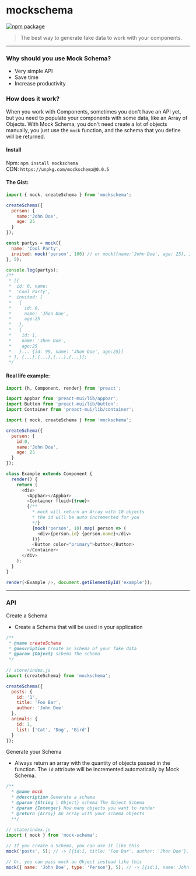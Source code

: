 # mockschema

[![npm package](https://img.shields.io/badge/npm-v0.0.5-blue.svg)](https://www.npmjs.com/package/mockschema)

> The best way to generate fake data to work with your components.

---

### Why should you use Mock Schema?
 * Very simple API
 * Save time
 * Increase productivity


### How does it work?
When you work with Components, sometimes you don't have an API yet, but you need to populate your components with some data, like an Array of Objects. With Mock Schema, you don't need create a lot of objects manually, you just use the ```mock``` function, and the schema that you define will be returned.


#### Install

Npm: `npm install mockschema` </br>
CDN: `https://unpkg.com/mockschema@0.0.5`


#### The Gist:
```javascript
import { mock, createSchema } from 'mockschema';

createSchema({
  person: { 
    name:'John Doe', 
    age: 25
  }
});

const partys = mock({
  name: 'Cool Party',
  invited: mock('person', 100) // or mock({name:'John Doe', age: 25}, 100);
}, 5);

console.log(partys); 
/**
 * [{ 
 *  id: 0, name: 
 *  'Cool Party', 
 *  invited: [
 *   {
 *     id: 0, 
 *     name: 'Jhon Doe', 
 *     age:25
 *   }, 
 *   {
 *    id: 1, 
 *    name: 'Jhon Doe', 
 *    age:25
 *   }... {id: 99, name: 'Jhon Doe', age:25}]
 * }, {...},{...},{...},{...}];
 */

```

#### Real life example:

```javascript
import {h, Component, render} from 'preact';

import Appbar from 'preact-mui/lib/appbar';
import Button from 'preact-mui/lib/button';
import Container from 'preact-mui/lib/container';

import { mock, createSchema } from 'mockschema';

createSchema({
  person: {
    id:0, 
    name:'John Doe', 
    age: 25
  }
});

class Example extends Component {
  render() {
    return (
      <div>
        <Appbar></Appbar>
        <Container fluid={true}>
        {/** 
          * mock will return an Array with 10 objects
          * the id will be auto incremented for you
          */}
          {mock('person', 10).map( person => (
            <div>{person.id} {person.name}</div>
          ))}
          <Button color="primary">button</Button>
        </Container>
      </div>
    );
  }
}

render(<Example />, document.getElementById('example'));
```

---

### API

 Create a Schema
 * Create a Schema that will be used in your application
```javascript
/**
 * @name createSchema
 * @description Create an Schema of your fake data
 * @param {Object} schema The schema
 */
 
// store/index.js
import {createSchema} from 'mockschema';

createSchema({
  posts: {
    id: '1',
    title: 'Foo Bar',
    author: 'John Doe'
  },
  animals: {
    id: 1,
    list: ['Cat', 'Dog', 'Bird']
  }
});
```

Generate your Schema
 * Always return an array with the quantity of objects passed in the function. The ```id``` attribute will be incremented automatically by Mock Schema.

```javascript
/**
  * @name mock
  * @description Generate a schema
  * @param {String | Object} schema The Object Schema
  * @param {Intenger} How many objects you want to render
  * @return {Array} An array with your schema objects
  **/
 
// state/index.js
import { mock } from 'mock-schema';

// If you create a Schema, you can use it like this
mock('posts', 5); // -> [{id:1, title: 'Foo Bar', author: 'Jhon Doe'}, {id:2, title: 'Foo Bar', author: 'Jhon Doe'}, ...]

// Or, you can pass mock an Object instead like this
mock({ name: 'John Doe', type: 'Person'}, 5); // -> [{id:1, name:'John Doe', type: 'Person'}, {id:2, name:'John Doe', type: 'Person'}, ...]

```
